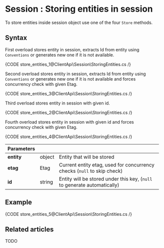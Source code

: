 # Session : Storing entities in session

To store entities inside session object use one of the four `Store` methods.

## Syntax

First overload stores entity in session, extracts Id from entity using `Conventions` or generates new one if it is not available.

{CODE store_entities_1@ClientApi\Session\StoringEntities.cs /}

Second overload stores entity in session, extracts Id from entity using `Conventions` or generates new one if it is not available and forces concurrency check with given Etag.

{CODE store_entities_3@ClientApi\Session\StoringEntities.cs /}

Third overload stores entity in session with given id.

{CODE store_entities_2@ClientApi\Session\StoringEntities.cs /}

Fourth overload stores entity in session with given id and forces concurrency check with given Etag.

{CODE store_entities_4@ClientApi\Session\StoringEntities.cs /}

| Parameters | | |
| ------------- | ------------- | ----- |
| **entity** | object | Entity that will be stored |
| **etag** | Etag | Current entity etag, used for concurrency checks (`null` to skip check) |
| **id** | string | Entity will be stored under this key, (`null` to generate automatically) |

## Example

{CODE store_entities_5@ClientApi\Session\StoringEntities.cs /}

## Related articles

TODO